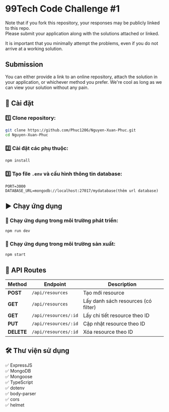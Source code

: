 # 99Tech Code Challenge #1

Note that if you fork this repository, your responses may be publicly linked to this repo.  
Please submit your application along with the solutions attached or linked.

It is important that you minimally attempt the problems, even if you do not arrive at a working solution.

## Submission

You can either provide a link to an online repository, attach the solution in your application, or whichever method you prefer.
We're cool as long as we can view your solution without any pain.

## 📌 Cài đặt

### 1️⃣ Clone repository:

```bash
git clone https://github.com/Phuc1206/Nguyen-Xuan-Phuc.git
cd Nguyen-Xuan-Phuc
```

### 2️⃣ Cài đặt các phụ thuộc:

```bash
npm install
```

### 3️⃣ Tạo file `.env` và cấu hình thông tin database:

```env
PORT=3000
DATABASE_URL=mongodb://localhost:27017/mydatabase(thêm url database)
```

## ▶️ Chạy ứng dụng

### 🔧 Chạy ứng dụng trong môi trường phát triển:

```bash
npm run dev
```

### 🚀 Chạy ứng dụng trong môi trường sản xuất:

```bash
npm start
```

## 📡 API Routes

| Method     | Endpoint             | Description                         |
| ---------- | -------------------- | ----------------------------------- |
| **POST**   | `/api/resources`     | Tạo mới resource                    |
| **GET**    | `/api/resources`     | Lấy danh sách resources (có filter) |
| **GET**    | `/api/resources/:id` | Lấy chi tiết resource theo ID       |
| **PUT**    | `/api/resources/:id` | Cập nhật resource theo ID           |
| **DELETE** | `/api/resources/:id` | Xóa resource theo ID                |

## 🛠 Thư viện sử dụng

✅ ExpressJS  
✅ MongoDB  
✅ Mongoose  
✅ TypeScript  
✅ dotenv  
✅ body-parser  
✅ cors  
✅ helmet
